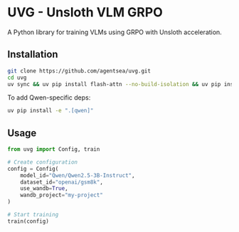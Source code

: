 # UVG - Unsloth VLM GRPO

A Python library for training VLMs using GRPO with Unsloth acceleration.

## Installation

```bash
git clone https://github.com/agentsea/uvg.git
cd uvg
uv sync && uv pip install flash-attn --no-build-isolation && uv pip install -e
```

To add Qwen-specific deps:

```bash
uv pip install -e ".[qwen]"
```

## Usage

```python
from uvg import Config, train

# Create configuration
config = Config(
    model_id="Qwen/Qwen2.5-3B-Instruct",
    dataset_id="openai/gsm8k",
    use_wandb=True,
    wandb_project="my-project"
)

# Start training
train(config)
```
